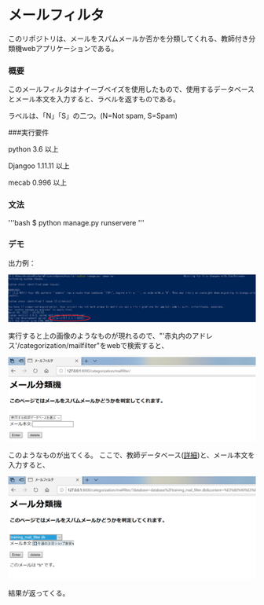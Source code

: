 # メールフィルタ
このリポジトリは、メールをスパムメールか否かを分類してくれる、教師付き分類機webアプリケーションである。

### 概要

このメールフィルタはナイーブベイズを使用したもので、使用するデータベースとメール本文を入力すると、ラベルを返すものである。

ラベルは、「N」「S」の二つ。(N=Not spam, S=Spam)


###実行要件

python 3.6 以上

Djangoo 1.11.11 以上

mecab 0.996 以上


### 文法

'''bash
$ python manage.py runservere
'''


### デモ

出力例：

![output](./image/output_image.png)

実行すると上の画像のようなものが現れるので、"'赤丸内のアドレス'/categorization/mailfilter"をwebで検索すると、

![page](./image/page.png)

このようなものが出てくる。
ここで、教師データベース([詳細](https://github.com/yusuke1565/mail_filter/make_db/))と、メール本文を入力すると、

![page_ans](./image/page_ans.png)

結果が返ってくる。
